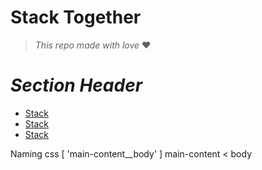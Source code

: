 # **Stack Together**
> _This repo made with love_  :heart:

# _Section Header_
* [Stack](#Stack)
* [Stack](#Stack)
* [Stack](#Stack)


Naming css [ 'main-content__body' ] main-content < body